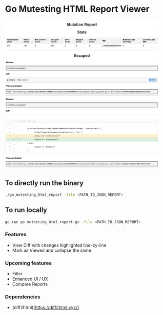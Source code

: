 # Go Mutesting HTML Report Viewer

![screenshot](./assets/img/screenshot.png)

## To directly run the binary
```zsh
./go_mutesting_html_report -file <PATH_TO_JSON_REPORT>
```

## To run locally
```zsh
go run go_mutesting_html_report.go -file <PATH_TO_JSON_REPORT>
```

### Features
- View Diff with changes highlighted line-by-line
- Mark as Viewed and collapse the same

### Upcoming features
 - Filter
 - Enhanced UI / UX
 - Compare Reports



### Dependencies
- (diff2html)[https://diff2html.xyz/]